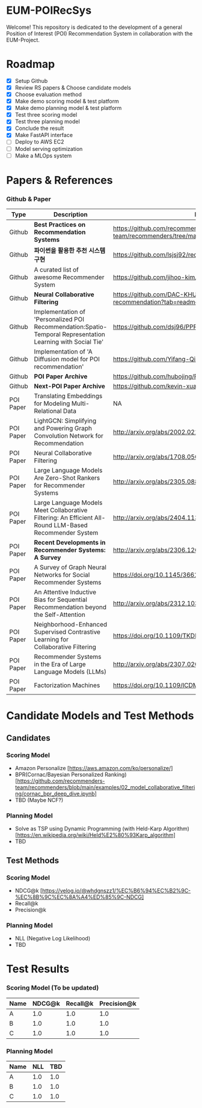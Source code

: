 # EUM-POIRecSys
Welcome! This repository is dedicated to the development of a general Position of Interest (POI) Recommendation System in collaboration with the EUM-Project.

# Roadmap
- [X] Setup Github
- [X] Review RS papers & Choose candidate models
- [X] Choose evaluation method
- [X] Make demo scoring model & test platform
- [X] Make demo planning model & test platform
- [X] Test three scoring model
- [X] Test three planning model
- [X] Conclude the result
- [X] Make FastAPI interface
- [ ] Deploy to AWS EC2
- [ ] Model serving optimization 
- [ ] Make a MLOps system

# Papers & References

### Github & Paper

| Type | Description | Link | License |
| ---- | ----------- | ---- | ------- |
| Github | **Best Practices on Recommendation Systems** | https://github.com/recommenders-team/recommenders/tree/main?tab=readme-ov-file | MIT |
| Github | **파이썬을 활용한 추천 시스템 구현** | https://github.com/lsjsj92/recommender_system_with_Python | NA |
| Github | A curated list of awesome Recommender System | https://github.com/jihoo-kim/awesome-RecSys | MIT |
| Github | **Neural Collaborative Filtering** | https://github.com/DAC-KHUPID/seoul-date-course-recommendation?tab=readme-ov-file | NA |
| Github | Implementation of 'Personalized POI Recommendation:Spatio-Temporal Representation Learning with Social Tie' | https://github.com/dsj96/PPR-master | MIT |
| Github | Implementation of 'A Diffusion model for POI recommendation' | https://github.com/Yifang-Qin/Diff-POI | Not Specified |
| Github | **POI Paper Archive** | https://github.com/hubojing/POI-Recommendation | NA |
| Github | **Next-POI Paper Archive** | https://github.com/kevin-xuan/Next-POI-Recommendation | NA |
| POI Paper | Translating Embeddings for Modeling Multi-Relational Data | NA | NA |
| POI Paper | LightGCN: Simplifying and Powering Graph Convolution Network for Recommendation | http://arxiv.org/abs/2002.02126 | NA |
| POI Paper | Neural Collaborative Filtering | http://arxiv.org/abs/1708.05031 | NA |
| POI Paper | Large Language Models Are Zero-Shot Rankers for Recommender Systems | http://arxiv.org/abs/2305.08845 | NA |
| POI Paper | Large Language Models Meet Collaborative Filtering: An Efficient All-Round LLM-Based Recommender System | http://arxiv.org/abs/2404.11343 | NA |
| POI Paper | **Recent Developments in Recommender Systems: A Survey** | http://arxiv.org/abs/2306.12680 | NA |
| POI Paper | A Survey of Graph Neural Networks for Social Recommender Systems | https://doi.org/10.1145/3661821 | NA |
| POI Paper | An Attentive Inductive Bias for Sequential Recommendation beyond the Self-Attention | http://arxiv.org/abs/2312.10325 | NA |
| POI Paper | Neighborhood-Enhanced Supervised Contrastive Learning for Collaborative Filtering | https://doi.org/10.1109/TKDE.2023.3317068 | NA |
| POI Paper | Recommender Systems in the Era of Large Language Models (LLMs) | http://arxiv.org/abs/2307.02046 | NA |
| POI Paper | Factorization Machines | https://doi.org/10.1109/ICDM.2010.127 | NA |

# Candidate Models and Test Methods

## Candidates 

### Scoring Model 
- Amazon Personalize [https://aws.amazon.com/ko/personalize/]
- BPR(Cornac/Bayesian Personalized Ranking) [https://github.com/recommenders-team/recommenders/blob/main/examples/02_model_collaborative_filtering/cornac_bpr_deep_dive.ipynb]
- TBD (Maybe NCF?)

### Planning Model 
- Solve as TSP using Dynamic Programming (with Held-Karp Algorithm) [https://en.wikipedia.org/wiki/Held%E2%80%93Karp_algorithm]
- TBD

## Test Methods

### Scoring Model
- NDCG@k [https://velog.io/@whdgnszz1/%EC%B6%94%EC%B2%9C-%EC%8B%9C%EC%8A%A4%ED%85%9C-NDCG]
- Recall@k
- Precision@k

### Planning Model
- NLL (Negative Log Likelihood)
- TBD

# Test Results

### Scoring Model (To be updated)

| Name | NDCG@k | Recall@k | Precision@k |
| ---- | -------- | --- | --- |
| A | 1.0 | 1.0 | 1.0 |
| B | 1.0 | 1.0 | 1.0 |
| C | 1.0 | 1.0 | 1.0 |

### Planning Model

| Name | NLL | TBD | 
| ---- | -------- | --- |
| A | 1.0 | 1.0 |
| B | 1.0 | 1.0 |
| C | 1.0 | 1.0 |
